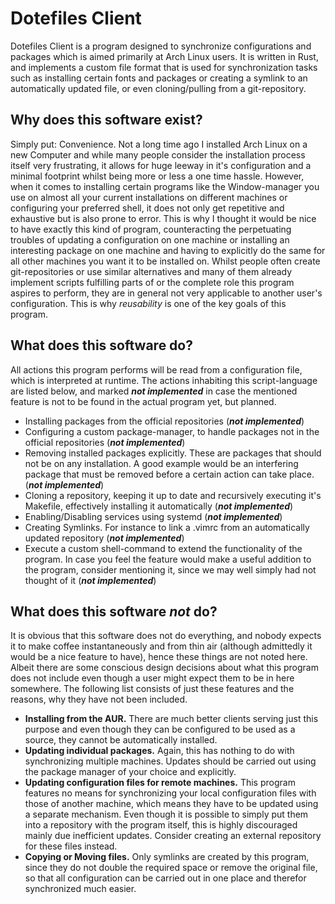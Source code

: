 # Dotefiles Client
Dotefiles Client is a program designed to synchronize configurations and packages which is aimed primarily at Arch Linux users.
It is written in Rust, and implements a custom file format that is used for synchronization tasks such as installing certain fonts and packages or creating a symlink to an automatically updated file, or even cloning/pulling from a git-repository.

## Why does this software exist?
Simply put: Convenience. Not a long time ago I installed Arch Linux on a new Computer and while many people consider the installation process itself very frustrating, it allows for huge leeway in it's configuration and a minimal footprint whilst being more or less a one time hassle. However, when it comes to installing certain programs like the Window-manager you use on almost all your current installations on different machines or configuring your preferred shell, it does not only get repetitive and exhaustive but is also prone to error.
This is why I thought it would be nice to have exactly this kind of program, counteracting the perpetuating troubles of updating a configuration on one machine or installing an interesting package on one machine and having to explicitly do the same for all other machines you want it to be installed on.
Whilst people often create git-repositories or use similar alternatives and many of them already implement scripts fulfilling parts of or the complete role this program aspires to perform, they are in general not very applicable to another user's configuration.
This is why *reusability* is one of the key goals of this program.

## What does this software do?
All actions this program performs will be read from a configuration file, which is interpreted at runtime. The actions inhabiting this script-language are listed below, and marked ***not implemented*** in case the mentioned feature is not to be found in the actual program yet, but planned.

- Installing packages from the official repositories (***not implemented***)
- Configuring a custom package-manager, to handle packages not in the official repositories (***not implemented***)
- Removing installed packages explicitly. These are packages that should not be on any installation. A good example would be an interfering package that must be removed before a certain action can take place. (***not implemented***)
- Cloning a repository, keeping it up to date and recursively executing it's Makefile, effectively installing it automatically (***not implemented***)
- Enabling/Disabling services using systemd (***not implemented***)
- Creating Symlinks. For instance to link a .vimrc from an automatically updated repository (***not implemented***)
- Execute a custom shell-command to extend the functionality of the program. In case you feel the feature would make a useful addition to the program, consider mentioning it, since we may well simply had not thought of it (***not implemented***)

## What does this software *not* do?
It is obvious that this software does not do everything, and nobody expects it to make coffee instantaneously and from thin air (although admittedly it would be a nice feature to have), hence these things are not noted here. Albeit there are some conscious design decisions about what this program does not include even though a user might expect them to be in here somewhere. The following list consists of just these features and the reasons, why they have not been included.

- **Installing from the AUR.** There are much better clients serving just this purpose and even though they can be configured to be used as a source, they cannot be automatically installed.
- **Updating individual packages.** Again, this has nothing to do with synchronizing multiple machines. Updates should be carried out using the package manager of your choice and explicitly.
- **Updating configuration files for remote machines.** This program features no means for synchronizing your local configuration files with those of another machine, which means they have to be updated using a separate mechanism. Even though it is possible to simply put them into a repository with the program itself, this is highly discouraged mainly due inefficient updates. Consider creating an external repository for these files instead.
- **Copying or Moving files.** Only symlinks are created by this program, since they do not double the required space or remove the original file, so that all configuration can be carried out in one place and therefor synchronized much easier.
